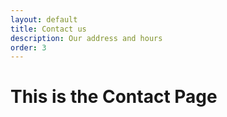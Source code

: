 ```yaml
---
layout: default
title: Contact us
description: Our address and hours
order: 3
---
```


<h1>This is the Contact Page</h1>

